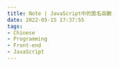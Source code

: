 ```yaml
---
title: Note | JavaScript中的匿名函數
date: 2022-05-15 17:37:55
tags:
- Chinese
- Programming
- Front-end
- JavaScript
---
```





